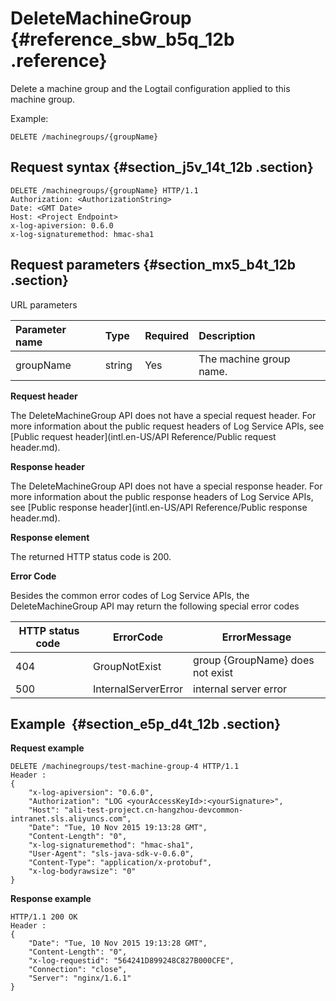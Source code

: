 # DeleteMachineGroup {#reference_sbw_b5q_12b .reference}

Delete a machine group and the Logtail configuration applied to this machine group.

Example:

```
DELETE /machinegroups/{groupName}
```

## Request syntax {#section_j5v_14t_12b .section}

```
DELETE /machinegroups/{groupName} HTTP/1.1
Authorization: <AuthorizationString> 
Date: <GMT Date>
Host: <Project Endpoint>
x-log-apiversion: 0.6.0
x-log-signaturemethod: hmac-sha1
```

## Request parameters {#section_mx5_b4t_12b .section}

URL parameters

|Parameter name|Type |Required|Description |
|:-------------|:----|:-------|:-----------|
|groupName|string |Yes |The machine group name.|

**Request header**

The DeleteMachineGroup API does not have a special request header. For more information about the public request headers of Log Service APIs, see [Public request header](intl.en-US/API Reference/Public request header.md).

**Response header**

The DeleteMachineGroup API does not have a special response header. For more information about the public response headers of Log Service APIs, see [Public response header](intl.en-US/API Reference/Public response header.md).

**Response element**

The returned HTTP status code is 200.

**Error Code**

Besides the common error codes of Log Service APIs, the DeleteMachineGroup API may return the following special error codes

|HTTP status code |ErrorCode|ErrorMessage|
|-----------------|---------|------------|
|404|GroupNotExist|group \{GroupName\} does not exist|
|500|InternalServerError|internal server error|

## Example  {#section_e5p_d4t_12b .section}

**Request example**

```
DELETE /machinegroups/test-machine-group-4 HTTP/1.1
Header :
{
    "x-log-apiversion": "0.6.0",
    "Authorization": "LOG <yourAccessKeyId>:<yourSignature>",
    "Host": "ali-test-project.cn-hangzhou-devcommon-intranet.sls.aliyuncs.com",
    "Date": "Tue, 10 Nov 2015 19:13:28 GMT",
    "Content-Length": "0",
    "x-log-signaturemethod": "hmac-sha1",
    "User-Agent": "sls-java-sdk-v-0.6.0",
    "Content-Type": "application/x-protobuf",
    "x-log-bodyrawsize": "0"
}
```

**Response example**

```
HTTP/1.1 200 OK
Header :
{
    "Date": "Tue, 10 Nov 2015 19:13:28 GMT",
    "Content-Length": "0",
    "x-log-requestid": "564241D899248C827B000CFE",
    "Connection": "close",
    "Server": "nginx/1.6.1"
}
```

